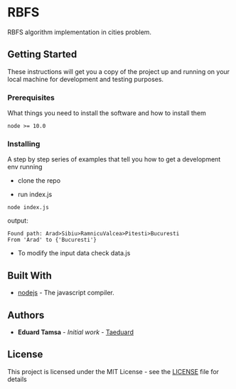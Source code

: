 # RBFS 

RBFS algorithm implementation in cities problem.

## Getting Started

These instructions will get you a copy of the project up and running on your local machine for development and testing purposes.

### Prerequisites

What things you need to install the software and how to install them

```
node >= 10.0
```
### Installing

A step by step series of examples that tell you how to get a development env running

* clone the repo 

* run index.js
```
node index.js
```
output:
```
Found path: Arad>Sibiu>RamnicuValcea>Pitesti>Bucuresti
From 'Arad' to {'Bucuresti'}
```
* To modify the input data check data.js

## Built With

* [nodejs](https://nodejs.org/en/) - The javascript compiler.

## Authors

* **Eduard Tamsa** - *Initial work* - [Taeduard](https://github.com/TaEduard)

## License

This project is licensed under the MIT License - see the [LICENSE](LICENSE) file for details

